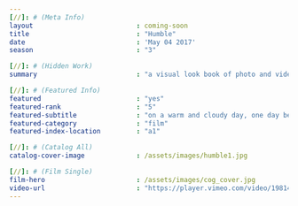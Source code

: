 ```yaml
---
[//]: # (Meta Info)
layout							: coming-soon
title							: "Humble"
date							: 'May 04 2017'
season 							: "3"

[//]: # (Hidden Work)
summary                         : "a visual look book of photo and video for client"

[//]: # (Featured Info)
featured 						: "yes"
featured-rank 					: "5"
featured-subtitle				: "on a warm and cloudy day, one day before rain poured from the clouds"
featured-category				: "film"
featured-index-location			: "a1"

[//]: # (Catalog All)
catalog-cover-image				: /assets/images/humble1.jpg

[//]: # (Film Single)
film-hero						: /assets/images/cog_cover.jpg
video-url						: "https://player.vimeo.com/video/198145423?api=1"
---
```

